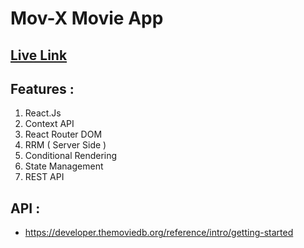 # Mov-X Movie App
## [Live Link](https://mov-x001.netlify.app/)

## Features : 


<ol>
    <li>React.Js</li>
    <li>Context API</li>
    <li>React Router DOM</li>
    <li>RRM ( Server Side )</li>
    <li>Conditional Rendering</li>
    <li>State Management</li>
    <li>REST API</li>
</ol>

## API :
- https://developer.themoviedb.org/reference/intro/getting-started
